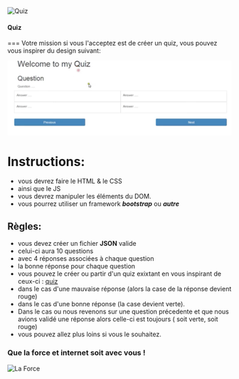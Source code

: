 ![Quiz](https://media.giphy.com/media/bUloLSk9NoOcw/giphy.gif)

#### Quiz
===
Votre mission si vous l'acceptez  est de créer un quiz, vous pouvez vous inspirer du design suivant:

![Design](design_projet-1.png)

# Instructions:
+ vous devrez faire le HTML & le CSS
+ ainsi que le JS
+ vous devrez manipuler les éléments du DOM. 
+ vous pourrez utiliser un framework  __*bootstrap*__ ou __*autre*__

##  Règles:
+ vous devez créer un fichier **JSON** valide 
+ celui-ci aura 10 questions
+ avec 4 réponses associées à chaque question
+ la bonne réponse pour chaque question
+ vous pouvez le créer ou partir d'un quiz exixtant en vous inspirant de ceux-ci : [quiz](http://www.quiz-en-folie.com/)
+ dans le cas d'une mauvaise réponse (alors la case de la réponse devient rouge)
+ dans le cas d'une bonne réponse (la case devient verte).
+ Dans le cas ou nous revenons sur une question précedente et que nous avions validé une réponse alors celle-ci est toujours ( soit verte, soit rouge)
+ vous pouvez allez plus loins si vous le souhaitez.

### Que la force et internet soit avec vous !
![La Force](https://wtfbabe.files.wordpress.com/2016/04/the-force-awakens-03-gif-landing-wtf-watch-the-film-saint-pauly.gif)


